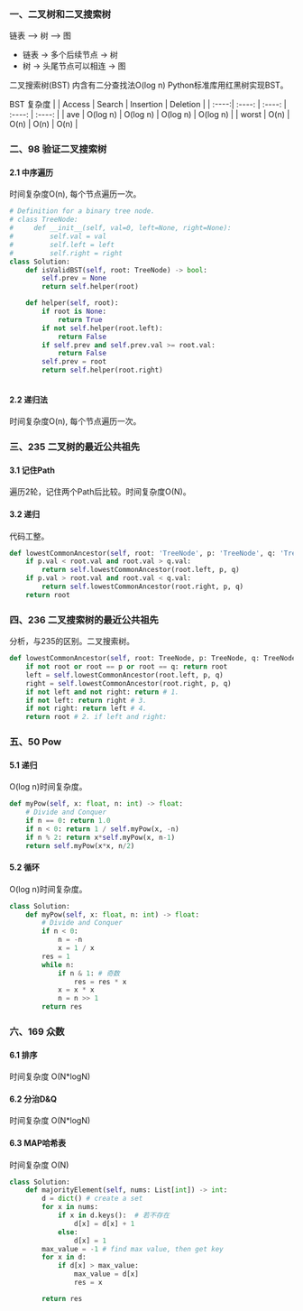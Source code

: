 ### 一、二叉树和二叉搜索树
链表 --> 树 --> 图
- 链表 -> 多个后续节点 -> 树
- 树 -> 头尾节点可以相连 -> 图

二叉搜索树(BST) 内含有二分查找法O(log n)
Python标准库用红黑树实现BST。

BST 复杂度
|  | Access | Search | Insertion | Deletion |
| :----:| :----: | :----: | :----: | :----: |
| ave | O(log n) |  O(log n) |  O(log n) |  O(log n) |
| worst | O(n) | O(n) | O(n) | O(n) |


### 二、98 验证二叉搜索树
#### 2.1 中序遍历
时间复杂度O(n), 每个节点遍历一次。
```python
# Definition for a binary tree node.
# class TreeNode:
#     def __init__(self, val=0, left=None, right=None):
#         self.val = val
#         self.left = left
#         self.right = right
class Solution:
    def isValidBST(self, root: TreeNode) -> bool:
        self.prev = None
        return self.helper(root)

    def helper(self, root):
        if root is None:
            return True
        if not self.helper(root.left):
            return False
        if self.prev and self.prev.val >= root.val:
            return False
        self.prev = root
        return self.helper(root.right)



```
#### 2.2 递归法
时间复杂度O(n), 每个节点遍历一次。

### 三、235 二叉树的最近公共祖先
#### 3.1 记住Path
遍历2轮，记住两个Path后比较。时间复杂度O(N)。
#### 3.2 递归
代码工整。
```python
def lowestCommonAncestor(self, root: 'TreeNode', p: 'TreeNode', q: 'TreeNode') -> 'TreeNode':
    if p.val < root.val and root.val > q.val:
        return self.lowestCommonAncestor(root.left, p, q)
    if p.val > root.val and root.val < q.val:
        return self.lowestCommonAncestor(root.right, p, q)
    return root
```

### 四、236 二叉搜索树的最近公共祖先
分析，与235的区别。二叉搜索树。
```python
def lowestCommonAncestor(self, root: TreeNode, p: TreeNode, q: TreeNode) -> TreeNode:
    if not root or root == p or root == q: return root
    left = self.lowestCommonAncestor(root.left, p, q)
    right = self.lowestCommonAncestor(root.right, p, q)
    if not left and not right: return # 1.
    if not left: return right # 3.
    if not right: return left # 4.
    return root # 2. if left and right:
```
### 五、50 Pow
#### 5.1 递归
O(log n)时间复杂度。 
```python
def myPow(self, x: float, n: int) -> float:
    # Divide and Conquer
    if n == 0: return 1.0
    if n < 0: return 1 / self.myPow(x, -n)
    if n % 2: return x*self.myPow(x, n-1)
    return self.myPow(x*x, n/2)


```
#### 5.2 循环
O(log n)时间复杂度。 
```python
class Solution:
    def myPow(self, x: float, n: int) -> float:
        # Divide and Conquer
        if n < 0:
            n = -n
            x = 1 / x
        res = 1
        while n:
            if n & 1: # 奇数
                res = res * x
            x = x * x
            n = n >> 1
        return res
```
### 六、169 众数
#### 6.1 排序
时间复杂度 O(N*logN)
#### 6.2 分治D&Q
时间复杂度 O(N*logN)
#### 6.3 MAP哈希表
时间复杂度 O(N)
```python
class Solution:
    def majorityElement(self, nums: List[int]) -> int:
        d = dict() # create a set
        for x in nums:  
            if x in d.keys():  # 若不存在
                d[x] = d[x] + 1
            else:
                d[x] = 1
        max_value = -1 # find max value, then get key
        for x in d:
            if d[x] > max_value:
                max_value = d[x]
                res = x

        return res
```